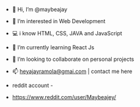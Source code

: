 - 👋 Hi, I’m @maybeajay
- 👀 I’m interested in Web Development
- 💻 i know HTML, CSS, JAVA and JavaScript
- 🌱 I’m currently learning React Js
- 💞️ I’m looking to collaborate on personal projects
- 📫 heyajayramola@gmai.com | contact me here

- reddit account -
- https://www.reddit.com/user/Maybeajey/

<!---
maybeajay/maybeajay is a ✨ special ✨ repository because its `README.md` (this file) appears on your GitHub profile.
You can click the Preview link to take a look at your changes.
--->
